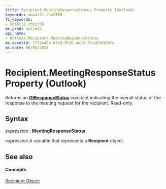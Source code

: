 ```yaml
---
title: Recipient.MeetingResponseStatus Property (Outlook)
keywords: vbaol11.chm2350
f1_keywords:
- vbaol11.chm2350
ms.prod: outlook
api_name:
- Outlook.Recipient.MeetingResponseStatus
ms.assetid: 27f3e40a-b5e9-9f36-ae26-78cc85d160fa
ms.date: 06/08/2017
---
```



# Recipient.MeetingResponseStatus Property (Outlook)

Returns an **[OlResponseStatus](olresponsestatus-enumeration-outlook.md)** constant indicating the overall status of the response to the meeting request for the recipient. Read-only.


## Syntax

 _expression_ . **MeetingResponseStatus**

 _expression_ A variable that represents a **Recipient** object.


## See also


#### Concepts


[Recipient Object](recipient-object-outlook.md)

